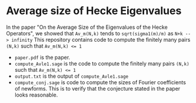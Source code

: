 # Average size of Hecke Eigenvalues

In the paper "On the Average Size of the Eigenvalues of the Hecke Operators", we showed that `Av_m(N,k)` tends to `sqrt(sigma1(m)/m)` as `N+k --> infinity`
This repository contains code to compute the finitely many pairs `(N,k)` such that `Av_m(N,k) <= 1`

- `paper.pdf` is the paper.
- `compute_Avle1.sage` is the code to compute the finitely many pairs `(N,k)` such that `Av_m(N,k) <= 1`
- `output.txt` is the output of `compute_Avle1.sage`
- `compute_conj.sage` is code to compute the sizes of Fourier coefficients of newforms. This is to verify that the conjecture stated in the paper looks reasonable. 


